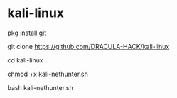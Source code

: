 # kali-linux


pkg install git



git clone https://github.com/DRACULA-HACK/kali-linux


cd kali-linux



chmod +x kali-nethunter.sh



bash kali-nethunter.sh
